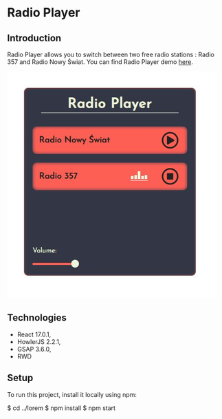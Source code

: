 # Radio Player

## Introduction

Radio Player allows you to switch between two free radio stations : Radio 357 and Radio Nowy Świat. You can find Radio Player demo [here](https://mtkuchta.github.io/radio-player/).

![Radio Player view](./src/assets/images/radio_player.JPG)

## Technologies

- React 17.0.1,
- HowlerJS 2.2.1,
- GSAP 3.6.0,
- RWD

## Setup

To run this project, install it locally using npm:

$ cd ../lorem
$ npm install
$ npm start
